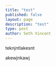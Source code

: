 ```yaml
---
title: "test"
published: false
layout: page
description: "test"
type: post
author: Seth Vincent
---
```


teknjntlakesnt

akewjnkawj

